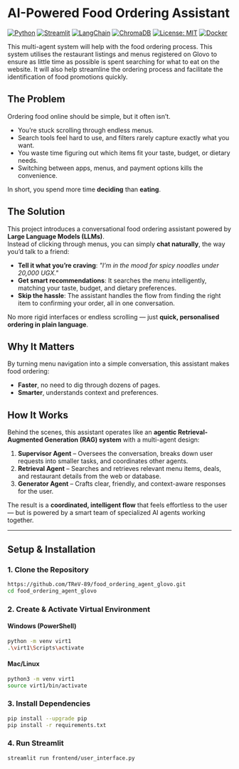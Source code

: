 # AI-Powered Food Ordering Assistant  
[![Python](https://img.shields.io/badge/python-3.9%2B-blue.svg)](https://www.python.org/)
[![Streamlit](https://img.shields.io/badge/Streamlit-Enabled-ff4b4b)](https://streamlit.io/)
[![LangChain](https://img.shields.io/badge/LangChain-0.2+-yellowgreen)](https://www.langchain.com/)
[![ChromaDB](https://img.shields.io/badge/ChromaDB-Vector%20DB-orange)](https://www.trychroma.com/)
[![License: MIT](https://img.shields.io/badge/License-MIT-green.svg)](LICENSE)
[![Docker](https://img.shields.io/badge/Docker-Ready-blue)](https://www.docker.com/)

This multi-agent system will help with the food ordering process. This system utilises the restaurant listings and menus registered on Glovo to ensure as little time as possible is spent searching for what to eat on the website. It will also help streamline the ordering process and facilitate the identification of food promotions quickly.


## The Problem  

Ordering food online should be simple, but it often isn’t.  

- You’re stuck scrolling through endless menus.  
- Search tools feel hard to use, and filters rarely capture exactly what you want.  
- You waste time figuring out which items fit your taste, budget, or dietary needs.  
- Switching between apps, menus, and payment options kills the convenience.  

In short, you spend more time **deciding** than **eating**.  

## The Solution  

This project introduces a conversational food ordering assistant powered by **Large Language Models (LLMs)**.  
Instead of clicking through menus, you can simply **chat naturally**, the way you’d talk to a friend:  

- **Tell it what you’re craving**: *"I’m in the mood for spicy noodles under 20,000 UGX."*  
- **Get smart recommendations**: It searches the menu intelligently, matching your taste, budget, and dietary preferences.  
- **Skip the hassle**: The assistant handles the flow from finding the right item to confirming your order, all in one conversation.  

No more rigid interfaces or endless scrolling — just **quick, personalised ordering in plain language**.  


## Why It Matters  

By turning menu navigation into a simple conversation, this assistant makes food ordering:  

- **Faster**, no need to dig through dozens of pages.  
- **Smarter**, understands context and preferences.
  
## How It Works

Behind the scenes, this assistant operates like an **agentic Retrieval-Augmented Generation (RAG) system** with a multi-agent design:  

1. **Supervisor Agent** – Oversees the conversation, breaks down user requests into smaller tasks, and coordinates other agents.  
2. **Retrieval Agent** – Searches and retrieves relevant menu items, deals, and restaurant details from the web or database. 
3. **Generator Agent** – Crafts clear, friendly, and context-aware responses for the user.

The result is a **coordinated, intelligent flow** that feels effortless to the user — but is powered by a smart team of specialized AI agents working together.

---
## Setup & Installation

### 1. Clone the Repository
```bash
https://github.com/TReV-89/food_ordering_agent_glovo.git
cd food_ordering_agent_glovo
```

### 2. Create & Activate Virtual Environment
#### Windows (PowerShell)
```bash
python -m venv virt1
.\virt1\Scripts\activate
```

#### Mac/Linux
```bash
python3 -m venv virt1
source virt1/bin/activate
```

### 3. Install Dependencies
```bash
pip install --upgrade pip
pip install -r requirements.txt
```

### 4. Run Streamlit
```bash
streamlit run frontend/user_interface.py
```
